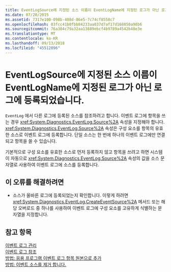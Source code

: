 ```yaml
---
title: EventLogSource에 지정된 소스 이름이 EventLogName에 지정된 로그가 아닌 로그에 등록되었습니다.
ms.date: 07/20/2015
ms.assetid: 7317e100-098b-408d-86e5-7c74cf8558c7
ms.openlocfilehash: 03fcc41b0fbb84233aa037d7af17d168050a98b6
ms.sourcegitcommit: 76a304c79a32aa13889ebcf4b9789a4542b48e3e
ms.translationtype: MT
ms.contentlocale: ko-KR
ms.lasthandoff: 09/13/2018
ms.locfileid: "45512896"
---
```

# <a name="source-name-specified-in-eventlogsource-is-registered-to-a-log-other-than-that-specified-in-eventlogname"></a>EventLogSource에 지정된 소스 이름이 EventLogName에 지정된 로그가 아닌 로그에 등록되었습니다.
`EventLog` 에서 다른 로그에 등록된 소스를 참조하려고 합니다. 이벤트 로그에 항목을 쓰는 경우 <xref:System.Diagnostics.EventLog.Source%2A> 속성을 지정해야 합니다. <xref:System.Diagnostics.EventLog.Source%2A> 속성은 구성 요소를 항목의 유효한 소스로 이벤트 로그에 등록합니다. 단일 소스는 한 번에 하나의 이벤트 로그에만 연결되고 항목을 쓸 수 있습니다.  
  
 기본적으로 구성 요소를 유효한 소스로 먼저 등록하지 않고 항목을 쓰려고 하면 시스템이 자동으로 <xref:System.Diagnostics.EventLog.Source%2A> 속성의 값을 소스 문자열로 사용하여 이벤트 로그에 소스를 등록합니다.  
  
## <a name="to-correct-this-error"></a>이 오류를 해결하려면  
  
-   소스가 올바른 로그에 등록되었는지 확인합니다. 이렇게 하려면 <xref:System.Diagnostics.EventLog.CreateEventSource%2A> 메서드 또는 해당 오버로드 중 하나를 사용하여 이벤트 로그에 구성 요소를 고유하게 식별하는 문자열을 지정합니다.  
  
## <a name="see-also"></a>참고 항목  
 [이벤트 로그 관리](https://msdn.microsoft.com/library/35f53238-bdd2-417b-acd8-2fd9f7397f18)  
 [이벤트 로그 참조](https://msdn.microsoft.com/library/4af0661c-6c96-49f4-961d-b26ed9bc3e87)  
 [방법: 응용 프로그램 이벤트 로그 항목 원본으로 추가](https://msdn.microsoft.com/library/948ff920-a739-4e66-a191-ee951512d42c)  
 [방법: 이벤트 소스를 제거 합니다.](https://msdn.microsoft.com/library/bc66c900-4b8a-426a-b8e2-17031a20167e)
